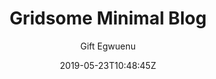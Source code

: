 ---
title: "Gridsome Minimal Blog"
github: https://github.com/lauragift21/gridsome-minimal-blog
demo: https://gridsome-blog-telerik.netlify.com/
author: Gift Egwuenu
ssg:
  - Gridsome
cms:
  - No CMS
date: 2019-05-23T10:48:45Z
github_branch: master
description: "A blog built with Gridsome and Hosted on Netlify"
---
